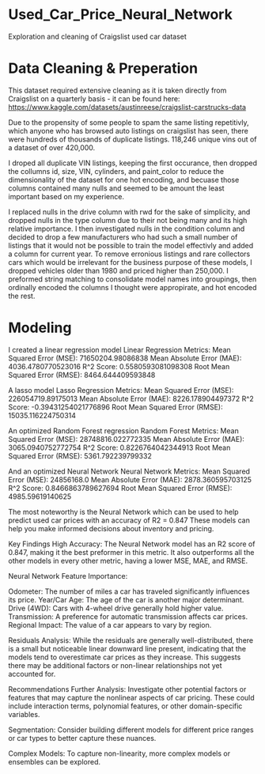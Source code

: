 # Used_Car_Price_Neural_Network
Exploration and cleaning of Craigslist used car dataset

# Data Cleaning & Preperation
This dataset required extensive cleaning as it is taken directly from Craigslist on a quarterly basis - it can be found here: https://www.kaggle.com/datasets/austinreese/craigslist-carstrucks-data

Due to the propensity of some people to spam the same listing repetitivly, which anyone who has browsed auto listings on craigslist has seen, there were hundreds of thousands of duplicate listings.  118,246 unique vins out of a dataset of over 420,000.  

I droped all duplicate VIN listings, keeping the first occurance, then dropped the collumns id, size, VIN, cylinders, and paint_color to reduce the dimensionality of the dataset for one hot encoding, and becuase those columns contained many nulls and seemed to be amount the least important based on my experience. 

I replaced nulls in the drive column with rwd for the sake of simplicity, and dropped nulls in the type column due to their not being many and its high relative importance.  I then investigated nulls in the condition column and decided to drop a few manufacturers who had such a small number of listings that it would not be possible to train the model effectivly and added a column for current year.  To remove erronious listings and rare collectors cars which would be irrelevant for the business purpose of these models, I dropped vehicles older than 1980 and priced higher than 250,000. I preformed string matching to consolidate model names into groupings, then ordinally encoded the columns I thought were appropirate, and hot encoded the rest.

# Modeling

I created a linear regression model 
Linear Regression Metrics:
Mean Squared Error (MSE): 71650204.98086838
Mean Absolute Error (MAE): 4036.4780770523016
R^2 Score: 0.5580593081098308
Root Mean Squared Error (RMSE): 8464.644409593848

A lasso model
Lasso Regression Metrics:
Mean Squared Error (MSE): 226054719.89175013
Mean Absolute Error (MAE): 8226.178904497372
R^2 Score: -0.39431254021776896
Root Mean Squared Error (RMSE): 15035.116224750314

An optimized Random Forest regression
Random Forest Metrics:
Mean Squared Error (MSE): 28748816.022772335
Mean Absolute Error (MAE): 3065.0940752772754
R^2 Score: 0.8226764042344913
Root Mean Squared Error (RMSE): 5361.792239799332

And an optimized Neural Network
Neural Network Metrics:
Mean Squared Error (MSE): 24856168.0
Mean Absolute Error (MAE): 2878.360595703125
R^2 Score: 0.8466863789627694
Root Mean Squared Error (RMSE): 4985.59619140625

The most noteworthy is the Neural Network which can be used to help predict used car prices with an accuracy of R2 = 0.847 
These models can help you make informed decisions about inventory and pricing.

 Key Findings
High Accuracy: The Neural Network model has an 
R2 score of 0.847, making it the best preformer in this metric.  It also outperforms all the other models in every other metric, having a lower MSE, MAE, and RMSE.

Neural Network Feature Importance:

Odometer: The number of miles a car has traveled significantly influences its price.
Year/Car Age: The age of the car is another major determinant.
Drive (4WD): Cars with 4-wheel drive generally hold higher value.
Transmission: A preference for automatic transmission affects car prices.
Regional Impact: The value of a car appears to vary by region.

Residuals Analysis: While the residuals are generally well-distributed, there is a small but noticeable linear downward line present, indicating that the models tend to overestimate car prices as they increase. This suggests there may be additional factors or non-linear relationships not yet accounted for.

Recommendations
Further Analysis: Investigate other potential factors or features that may capture the nonlinear aspects of car pricing. These could include interaction terms, polynomial features, or other domain-specific variables.

Segmentation: Consider building different models for different price ranges or car types to better capture these nuances.

Complex Models: To capture non-linearity, more complex models or ensembles can be explored.

